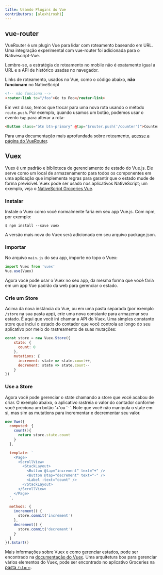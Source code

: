 ```yaml
---
title: Usando Plugins do Vue
contributors: [alexhiroshi]
---
```


## vue-router

VueRouter é um plugin Vue para lidar com roteamento baseando em URL.
Uma integração experimental com vue-router foi adicionada para o Nativescript-Vue.

Lembre-se, a estratégia de roteamento no mobile não é exatamente igual a URL e a API de histórico usadas no navegador.

Links de roteamento, usados no Vue, como o código abaixo, **não funcionam** no NativeScript

```html
<!-- não funciona -->
<router-link to="/foo">Go to Foo</router-link>
```

Em vez disso, temos que trocar para uma nova rota usando o método `route.push`. Por exemplo, quando usamos um botão, podemos usar o evento `tap` para alterar a rota:

```html
<Button class="btn btn-primary" @tap="$router.push('/counter')">Counter</Button>
```

Para uma documentação mais aprofundada sobre roteamento, [acesse a página do VueRouter](/pt-BR/docs/routing/vue-router/).

## Vuex

Vuex é um padrão e biblioteca de gerenciamento de estado do Vue.js. Ele serve como um local de armazenamento para todos os componentes em uma aplicação que implementa regras para garantir que o estado mude de forma previsível. Vuex pode ser usado nos aplicativos NativeScript; um exemplo, veja o [NativeScript Groceries Vue](https://github.com/tralves/groceries-ns-vue).

### Instalar

Instale o Vuex como você normalmente faria em seu app Vue.js. Com npm, por exemplo:

```shell
$ npm install --save vuex
```

A versão mais nova do Vuex será adicionada em seu arquivo package.json.

### Importar

No arquivo `main.js` do seu app, importe no topo o Vuex:

```js
import Vuex from 'vuex'
Vue.use(Vuex)
```
Agora você pode usar o Vuex no seu app, da mesma forma que você faria em um app Vue padrão da web para gerenciar o estado.

### Crie um Store

Acima da nova instância do Vue, ou em uma pasta separada (por exemplo `/store` na sua pasta app), crie uma nova constante para armazenar seu estado. É aqui que você irá chamar a API do Vuex. Uma simples constante store que inclui o estado do contador que você controla ao longo do seu aplicativo por meio do rastreamento de suas mutações:

```js
const store = new Vuex.Store({
    state: {
      count: 0
    },
    mutations: {
      increment: state => state.count++,
      decrement: state => state.count--
    }
})
```

### Use a Store

Agora você pode gerenciar o state chamando a store que você acabou de criar. O exemplo abaixo, o aplicativo rastreia o valor do contador conforme você preciona um botão '+'ou '-'. Note que você não manipula o state em si, mas sim as mutations para incrementar e decrementar seu valor.

```js
new Vue({
  computed: {
    count(){
      return store.state.count
    }
  },

  template: `
    <Page>
      <ScrollView>
        <StackLayout>
          <Button @tap="increment" text="+" />
          <Button @tap="decrement" text="-" />
          <Label :text="count" />
        </StackLayout>
      </ScrollView>
    </Page>
  `,

  methods: {
    increment() {
      store.commit('increment')
    },
    decrement() {
      store.commit('decrement')
    }
  }
}).$start()
```

Mais informações sobre Vuex e como gerenciar estados, pode ser encontrado na [documentação do Vuex](https://vuex.vuejs.org/en/core-concepts.html). Uma arquitetura boa para gerenciar vários elementos do Vuex, pode ser encontrado no aplicativo Groceries na [pasta `/store`](https://github.com/tralves/groceries-ns-vue/tree/master/app/store).
